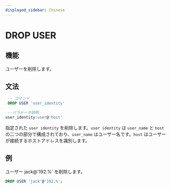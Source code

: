 ```yaml
---
displayed_sidebar: Chinese
---
```


# DROP USER

## 機能

ユーザーを削除します。

## 文法

```sql
 -- コマンド
 DROP USER 'user_identity'

 --パラメータ説明
user_identity:user@'host'
```

 指定された `user identity` を削除します。`user identity` は `user_name` と `host` の二つの部分で構成されており、`user_name` はユーザー名です。`host` はユーザーが接続するホストアドレスを識別します。

## 例

ユーザー jack@'192.%' を削除します。

```sql
DROP USER 'jack'@'192.%';
```
